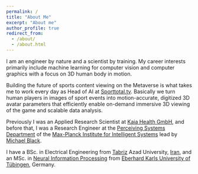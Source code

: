 ```yaml
---
permalink: /
title: "About Me"
excerpt: "About me"
author_profile: true
redirect_from: 
  - /about/
  - /about.html
---
```


I am an engineer by nature and a scientist by training. My career interests primarily include machine learning for computer vision and computer graphics with a focus on 3D human body in motion.

Building the future of sports content viewing on the Metaverse is what takes me to work every day as Head of AI at [Sporttotal.tv](https://sporttotal.tv/). Basically we turn human players in images of sport events into motion-accurate, digitized 3D avatar parameters that efficiently enable on-demand immersive 3D viewing of the game and scalable data analysis.

Previously I was an Applied Research Scientist at [Kaia Health GmbH](https://kaiahealth.com/), and before that, I was a Research Engineer at the  [Perceiving Systems Department](https://www.youtube.com/user/BlackAtBrown) of the [Max-Planck Institute for Intelligent Systems](https://www.is.mpg.de/) lead by [Michael Black](https://ps.is.tuebingen.mpg.de/person/black).

I have a BSc. in Electrical Engineering from [Tabriz](https://www.youtube.com/watch?v=OWb1yP-KpMc) Azad University, [Iran](https://www.youtube.com/watch?v=CuITzmlIvbc), and an MSc. in [Neural Information Processing](https://www.neuroschool-tuebingen.de/master/neural-inf-process/) 
from [Eberhard Karls University of Tübingen](https://www.neuroschool-tuebingen.de/), Germany.

